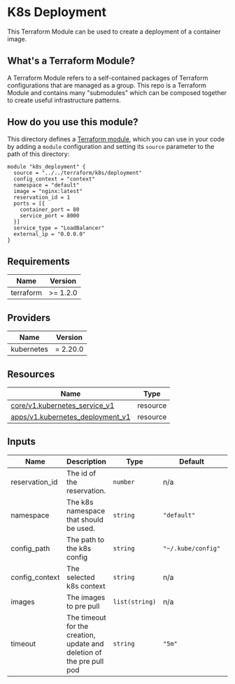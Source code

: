 # K8s Deployment

This Terraform Module can be used to create a deployment of a container image.

## What's a Terraform Module?

A Terraform Module refers to a self-contained packages of Terraform configurations that are managed as a group. This repo
is a Terraform Module and contains many "submodules" which can be composed together to create useful infrastructure patterns.

## How do you use this module?

This directory defines a [Terraform module](https://www.terraform.io/docs/modules/usage.html), which you can use in your
code by adding a `module` configuration and setting its `source` parameter to the path of this directory:

```hcl
module "k8s_deployment" {
  source = "../../terraform/k8s/deployment"
  config_context = "context"
  namespace = "default"
  image = "nginx:latest"
  reservation_id = 1
  ports = [{
    container_port = 80
    service_port = 8000
  }]
  service_type = "LoadBalancer"
  external_ip = "0.0.0.0"
}
```

<!-- BEGIN_TF_DOCS -->
## Requirements

| Name       | Version   |
|------------|-----------|
| terraform  | \>= 1.2.0 |

## Providers

| Name       | Version  |
|------------|----------|
| kubernetes | = 2.20.0 |

## Resources

| Name                                                                                                                                 | Type     |
|--------------------------------------------------------------------------------------------------------------------------------------|----------|
| [core/v1.kubernetes_service_v1](https://registry.terraform.io/providers/hashicorp/kubernetes/latest/docs/resources/service_v1)       | resource |
| [apps/v1.kubernetes_deployment_v1](https://registry.terraform.io/providers/hashicorp/kubernetes/latest/docs/resources/deployment_v1) | resource |

## Inputs

| Name           | Description                                                           | Type             | Default            | Required |
|----------------|-----------------------------------------------------------------------|------------------|--------------------|:--------:|
| reservation_id | The id of the reservation.                                            | `number`         | n/a                |   yes    |
| namespace      | The k8s namespace that should be used.                                | `string`         | `"default"`        |    no    |
| config_path    | The path to the k8s config                                            | `string`         | `"~/.kube/config"` |    no    |
| config_context | The selected k8s context                                              | `string`         | n/a                |   yes    |
| images         | The images to pre pull                                                | `list(string)`   | n/a                |   yes    |
| timeout        | The timeout for the creation, update and deletion of the pre pull pod | `string`         | `"5m"`             |    no    |

<!-- END_TF_DOCS -->
